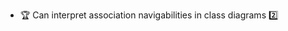 * <span id="outcome-classDiagrams-associations-navigability-one">:trophy: Can interpret association navigabilities in class diagrams :two:</span>
